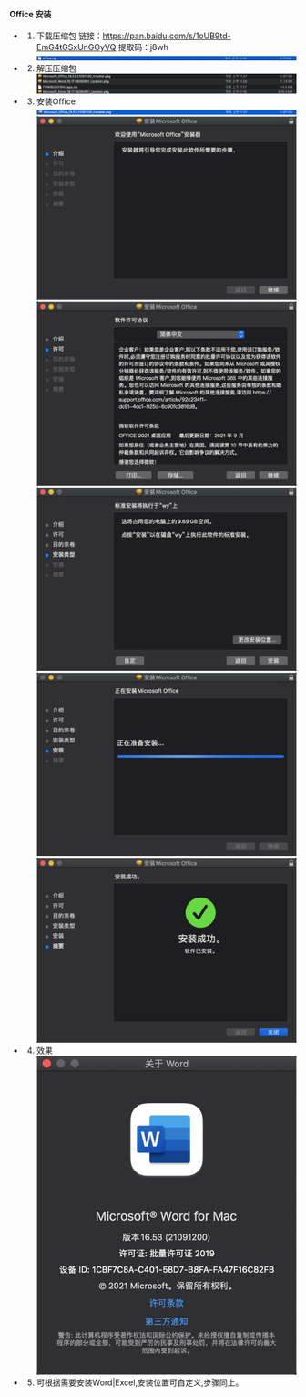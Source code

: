 #### Office 安装

- 1. 下载压缩包
      链接：<https://pan.baidu.com/s/1oUB9td-EmG4tGSxUnGOyVQ>
提取码：j8wh
      ![img](./img/1.jpg)
- 2. 解压压缩包
      ![img](./img/2.jpg)
- 3. 安装Office
     ![img](./img/3.jpg)
     ![img](./img/4.jpg)
     ![img](./img/5.jpg)
     ![img](./img/6.jpg)
     ![img](./img/7.jpg)
     ![img](./img/8.jpg)

- 4. 效果
    ![img](./img/9.jpg)

- 5. 可根据需要安装Word|Excel,安装位置可自定义,步骤同上。
